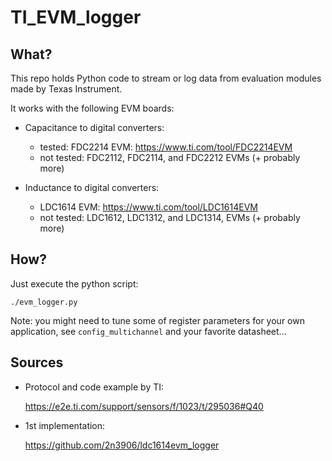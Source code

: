 # TI_EVM_logger


## What?

This repo holds Python code to stream or log data from evaluation modules made by Texas Instrument.

It works with the following EVM boards:

- Capacitance to digital converters:
    - tested: FDC2214 EVM: https://www.ti.com/tool/FDC2214EVM
    - not tested: FDC2112, FDC2114, and FDC2212 EVMs (+ probably more)

- Inductance to digital converters:
    - LDC1614 EVM: https://www.ti.com/tool/LDC1614EVM
    - not tested: LDC1612, LDC1312, and LDC1314, EVMs (+ probably more)


## How?

Just execute the python script:

    ./evm_logger.py

Note: you might need to tune some of register parameters for your own application, see `config_multichannel` and your favorite datasheet...


## Sources

- Protocol and code example by TI:

    https://e2e.ti.com/support/sensors/f/1023/t/295036#Q40

- 1st implementation:

    https://github.com/2n3906/ldc1614evm_logger

